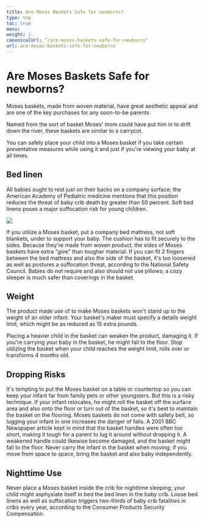 ```yaml
---
title: Are Moses Baskets Safe for newborns?
type: top
toc: true
menu:
weight: 1
canonicalUrl: “/are-moses-baskets-safe-for-newborns"
url: are-moses-baskets-safe-for-newborns
---
```


# Are Moses Baskets Safe for newborns?

Moses baskets, made from woven material, have great aesthetic appeal and are one of the key purchases for any soon-to-be parents

Named from the sort of basket Moses' mom could have put him in to drift down the river, these baskets are similar to a carrycot.

You can safely place your child into a Moses basket if you take certain preventative measures while using it and just if you're viewing your baby at all times.

## Bed linen

All babies ought to rest just on their backs on a company surface; the American Academy of Pediatric medicine mentions that this position reduces the threat of baby crib death by greater than 50 percent. Soft bed linens poses a major suffocation risk for young children.

![](https://pixabay.com/get/g275f800ee7ca690f7eb977c922f169fa1289146daaadb8abfd10fa5cae9f31cc6d9d60d26ddd6410861f30181947dab3_640.jpg)

If you utilize a Moses basket, put a company bed mattress, not soft blankets, under to support your baby. The cushion has to fit securely to the sides. Because they're made from woven product, the sides of Moses baskets have extra "give" than tougher material. If you can fit 2 fingers between the bed mattress and also the side of the basket, it's too loosened as well as postures a suffocation threat, according to the National Safety Council. Babies do not require and also should not use pillows; a cozy sleeper is much safer than coverings in the basket.

## Weight

The product made use of to make Moses baskets won't stand up to the weight of an older infant. Your basket's maker must specify a details weight limit, which might be as reduced as 15 extra pounds.

Placing a heavier child in the basket can weaken the product, damaging it. If you're carrying your baby in the basket, he might fail to the floor. Stop utilizing the basket when your child reaches the weight limit, rolls over or transforms 4 months old.

## Dropping Risks

It's tempting to put the Moses basket on a table or countertop so you can keep your infant far from family pets or other youngsters. But this is a risky technique. If your infant relocates, he might roll the basket off the surface area and also onto the floor or turn out of the basket, so it's best to maintain the basket on the flooring. Moses baskets do not come with safety belt, so lugging your infant in one increases the danger of falls. A 2001 BBC Newspaper article kept in mind that the basket handles were often too short, making it tough for a parent to lug it around without dropping it. A weakened handle could likewise become damaged, and the basket might fall to the floor. Never carry the infant in the basket when moving; if you move from space to space, bring the basket and also baby independently.

## Nighttime Use

Never place a Moses basket inside the crib for nighttime sleeping; your child might asphyxiate itself in bed the bed linen in the baby crib. Loose bed linens as well as suffocation triggers two-thirds of baby crib fatalities in cribs every year, according to the Consumer Products Security Compensation.

